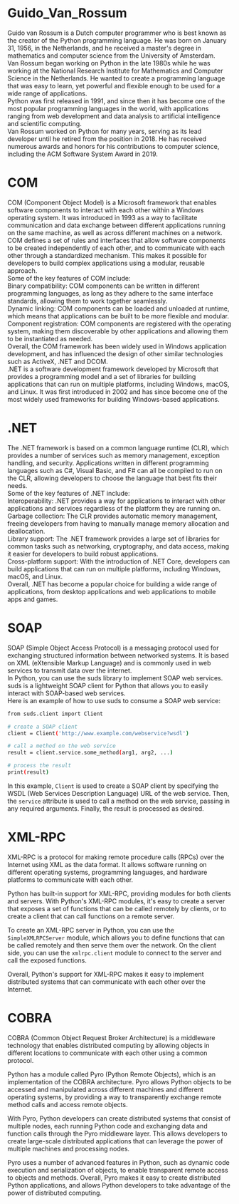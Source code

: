 # Guido_Van_Rossum 
Guido van Rossum is a Dutch computer programmer who is best known as the creator of the Python programming language. He was born on January 31, 1956, in the Netherlands, and he received a master's degree in mathematics and computer science from the University of Amsterdam.<br>
Van Rossum began working on Python in the late 1980s while he was working at the National Research Institute for Mathematics and Computer Science in the Netherlands. He wanted to create a programming language that was easy to learn, yet powerful and flexible enough to be used for a wide range of applications.<br>
Python was first released in 1991, and since then it has become one of the most popular programming languages in the world, with applications ranging from web development and data analysis to artificial intelligence and scientific computing.<br>
Van Rossum worked on Python for many years, serving as its lead developer until he retired from the position in 2018. He has received numerous awards and honors for his contributions to computer science, including the ACM Software System Award in 2019.<br>


# COM


COM (Component Object Model) is a Microsoft framework that enables software components to interact with each other within a Windows operating system. It was introduced in 1993 as a way to facilitate communication and data exchange between different applications running on the same machine, as well as across different machines on a network.<br>
COM defines a set of rules and interfaces that allow software components to be created independently of each other, and to communicate with each other through a standardized mechanism. This makes it possible for developers to build complex applications using a modular, reusable approach.<br>
Some of the key features of COM include:<br>
Binary compatibility: COM components can be written in different programming languages, as long as they adhere to the same interface standards, allowing them to work together seamlessly.<br>
Dynamic linking: COM components can be loaded and unloaded at runtime, which means that applications can be built to be more flexible and modular.<br>
Component registration: COM components are registered with the operating system, making them discoverable by other applications and allowing them to be instantiated as needed.<br>
Overall, the COM framework has been widely used in Windows application development, and has influenced the design of other similar technologies such as ActiveX, .NET and DCOM.<br>
.NET is a software development framework developed by Microsoft that provides a programming model and a set of libraries for building applications that can run on multiple platforms, including Windows, macOS, and Linux. It was first introduced in 2002 and has since become one of the most widely used frameworks for building Windows-based applications.<br>


# .NET


The .NET framework is based on a common language runtime (CLR), which provides a number of services such as memory management, exception handling, and security. Applications written in different programming languages such as C#, Visual Basic, and F# can all be compiled to run on the CLR, allowing developers to choose the language that best fits their needs.<br>
Some of the key features of .NET include:<br>
Interoperability: .NET provides a way for applications to interact with other applications and services regardless of the platform they are running on.<br>
Garbage collection: The CLR provides automatic memory management, freeing developers from having to manually manage memory allocation and deallocation.<br>
Library support: The .NET framework provides a large set of libraries for common tasks such as networking, cryptography, and data access, making it easier for developers to build robust applications.<br>
Cross-platform support: With the introduction of .NET Core, developers can build applications that can run on multiple platforms, including Windows, macOS, and Linux.<br>
Overall, .NET has become a popular choice for building a wide range of applications, from desktop applications and web applications to mobile apps and games.<br>


# SOAP


SOAP (Simple Object Access Protocol) is a messaging protocol used for exchanging structured information between networked systems. It is based on XML (eXtensible Markup Language) and is commonly used in web services to transmit data over the internet.<br>
In Python, you can use the suds library to implement SOAP web services. suds is a lightweight SOAP client for Python that allows you to easily interact with SOAP-based web services.<br>
Here is an example of how to use suds to consume a SOAP web service:
```sh
from suds.client import Client

# create a SOAP client
client = Client('http://www.example.com/webservice?wsdl')

# call a method on the web service
result = client.service.some_method(arg1, arg2, ...)

# process the result
print(result)
```
In this example, `Client` is used to create a SOAP client by specifying the WSDL (Web Services Description Language) URL of the web service. Then, the `service` attribute is used to call a method on the web service, passing in any required arguments. Finally, the result is processed as desired.


# XML-RPC


XML-RPC is a protocol for making remote procedure calls (RPCs) over the Internet using XML as the data format. It allows software running on different operating systems, programming languages, and hardware platforms to communicate with each other.

Python has built-in support for XML-RPC, providing modules for both clients and servers. With Python's XML-RPC modules, it's easy to create a server that exposes a set of functions that can be called remotely by clients, or to create a client that can call functions on a remote server.

To create an XML-RPC server in Python, you can use the `SimpleXMLRPCServer` module, which allows you to define functions that can be called remotely and then serve them over the network. On the client side, you can use the `xmlrpc.client` module to connect to the server and call the exposed functions.

Overall, Python's support for XML-RPC makes it easy to implement distributed systems that can communicate with each other over the Internet.


# COBRA


COBRA (Common Object Request Broker Architecture) is a middleware technology that enables distributed computing by allowing objects in different locations to communicate with each other using a common protocol.<br>

Python has a module called Pyro (Python Remote Objects), which is an implementation of the COBRA architecture. Pyro allows Python objects to be accessed and manipulated across different machines and different operating systems, by providing a way to transparently exchange remote method calls and access remote objects.<br>

With Pyro, Python developers can create distributed systems that consist of multiple nodes, each running Python code and exchanging data and function calls through the Pyro middleware layer. This allows developers to create large-scale distributed applications that can leverage the power of multiple machines and processing nodes.<br>

Pyro uses a number of advanced features in Python, such as dynamic code execution and serialization of objects, to enable transparent remote access to objects and methods. Overall, Pyro makes it easy to create distributed Python applications, and allows Python developers to take advantage of the power of distributed computing.<br>
